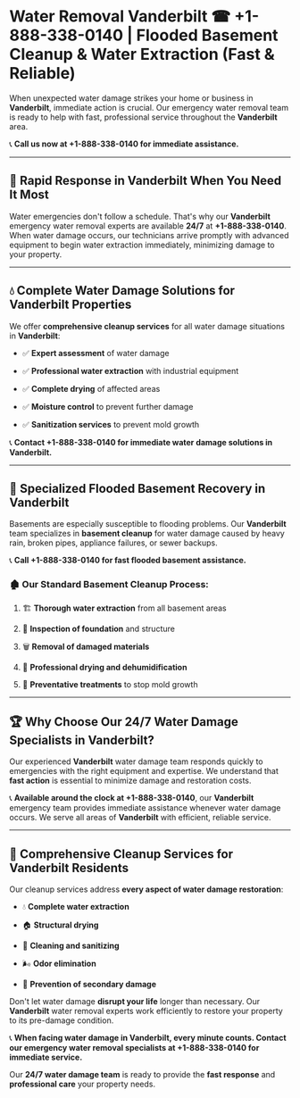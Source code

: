 # Water Removal Vanderbilt ☎ +1-888-338-0140 | Flooded Basement Cleanup & Water Extraction (Fast & Reliable)

When unexpected water damage strikes your home or business in **Vanderbilt**, immediate action is crucial. Our emergency water removal team is ready to help with fast, professional service throughout the **Vanderbilt** area. 

📞 **Call us now at +1-888-338-0140 for immediate assistance.**
---
## 🚀 Rapid Response in Vanderbilt When You Need It Most
Water emergencies don't follow a schedule. That's why our **Vanderbilt** emergency water removal experts are available **24/7** at **+1-888-338-0140**. When water damage occurs, our technicians arrive promptly with advanced equipment to begin water extraction immediately, minimizing damage to your property.
---
## 💧 Complete Water Damage Solutions for Vanderbilt Properties
We offer **comprehensive cleanup services** for all water damage situations in **Vanderbilt**:
- ✅ **Expert assessment** of water damage  
- ✅ **Professional water extraction** with industrial equipment  
- ✅ **Complete drying** of affected areas  
- ✅ **Moisture control** to prevent further damage  
- ✅ **Sanitization services** to prevent mold growth  
📞 **Contact +1-888-338-0140 for immediate water damage solutions in Vanderbilt.**
---
## 🌊 Specialized Flooded Basement Recovery in Vanderbilt
Basements are especially susceptible to flooding problems. Our **Vanderbilt** team specializes in **basement cleanup** for water damage caused by heavy rain, broken pipes, appliance failures, or sewer backups. 
📞 **Call +1-888-338-0140 for fast flooded basement assistance.**
### 🏚️ Our Standard Basement Cleanup Process:
1. 🏗️ **Thorough water extraction** from all basement areas  
2. 🔎 **Inspection of foundation** and structure  
3. 🗑️ **Removal of damaged materials**  
4. 💨 **Professional drying and dehumidification**  
5. 🚫 **Preventative treatments** to stop mold growth  
---
## 🏆 Why Choose Our 24/7 Water Damage Specialists in Vanderbilt?
Our experienced **Vanderbilt** water damage team responds quickly to emergencies with the right equipment and expertise. We understand that **fast action** is essential to minimize damage and restoration costs.
📞 **Available around the clock at +1-888-338-0140**, our **Vanderbilt** emergency team provides immediate assistance whenever water damage occurs. We serve all areas of **Vanderbilt** with efficient, reliable service.
---
## 🧹 Comprehensive Cleanup Services for Vanderbilt Residents
Our cleanup services address **every aspect of water damage restoration**:
- 💧 **Complete water extraction**  
- 🏠 **Structural drying**  
- 🧼 **Cleaning and sanitizing**  
- 🌬️ **Odor elimination**  
- 🚫 **Prevention of secondary damage**  
Don't let water damage **disrupt your life** longer than necessary. Our **Vanderbilt** water removal experts work efficiently to restore your property to its pre-damage condition.
📞 **When facing water damage in Vanderbilt, every minute counts. Contact our emergency water removal specialists at +1-888-338-0140 for immediate service.**
Our **24/7 water damage team** is ready to provide the **fast response** and **professional care** your property needs.

